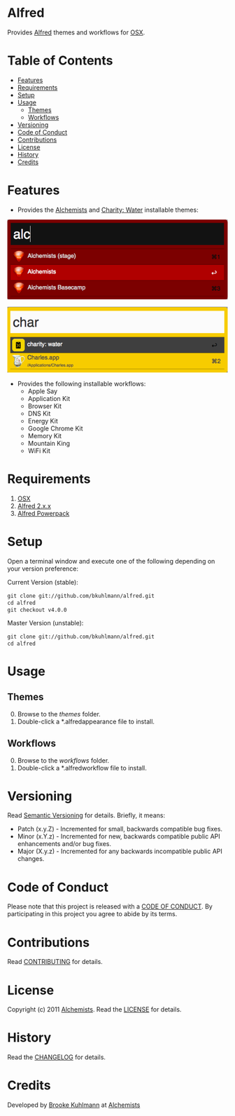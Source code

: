 # Alfred

Provides [Alfred](http://www.alfredapp.com) themes and workflows for [OSX](http://www.apple.com/osx).

<!-- START doctoc generated TOC please keep comment here to allow auto update -->
<!-- DON'T EDIT THIS SECTION, INSTEAD RE-RUN doctoc TO UPDATE -->
# Table of Contents

- [Features](#features)
- [Requirements](#requirements)
- [Setup](#setup)
- [Usage](#usage)
    - [Themes](#themes)
    - [Workflows](#workflows)
- [Versioning](#versioning)
- [Code of Conduct](#code-of-conduct)
- [Contributions](#contributions)
- [License](#license)
- [History](#history)
- [Credits](#credits)

<!-- END doctoc generated TOC please keep comment here to allow auto update -->

# Features

- Provides the [Alchemists](https://www.alchemists.io) and [Charity: Water](http://www.charitywater.org)
  installable themes:

[![Alchemists Screenshot](themes/alchemists/screenshot.png)](https://github.com/bkuhlmann/alfred)

[![Charity: Water Screenshot](themes/charity_water/screenshot.png)](https://github.com/bkuhlmann/alfred)

- Provides the following installable workflows:
  - Apple Say
  - Application Kit
  - Browser Kit
  - DNS Kit
  - Energy Kit
  - Google Chrome Kit
  - Memory Kit
  - Mountain King
  - WiFi Kit

# Requirements

1. [OSX](http://www.apple.com/osx)
2. [Alfred 2.x.x](http://www.alfredapp.com)
3. [Alfred Powerpack](http://www.alfredapp.com/purchase)

# Setup

Open a terminal window and execute one of the following depending on your version preference:

Current Version (stable):

    git clone git://github.com/bkuhlmann/alfred.git
    cd alfred
    git checkout v4.0.0

Master Version (unstable):

    git clone git://github.com/bkuhlmann/alfred.git
    cd alfred

# Usage

## Themes
0. Browse to the _themes_ folder.
0. Double-click a *.alfredappearance file to install.

## Workflows
0. Browse to the _workflows_ folder.
0. Double-click a *.alfredworkflow file to install.

# Versioning

Read [Semantic Versioning](http://semver.org) for details. Briefly, it means:

- Patch (x.y.Z) - Incremented for small, backwards compatible bug fixes.
- Minor (x.Y.z) - Incremented for new, backwards compatible public API enhancements and/or bug fixes.
- Major (X.y.z) - Incremented for any backwards incompatible public API changes.

# Code of Conduct

Please note that this project is released with a [CODE OF CONDUCT](CODE_OF_CONDUCT.md). By participating in this project
you agree to abide by its terms.

# Contributions

Read [CONTRIBUTING](CONTRIBUTING.md) for details.

# License

Copyright (c) 2011 [Alchemists](https://www.alchemists.io).
Read the [LICENSE](LICENSE.md) for details.

# History

Read the [CHANGELOG](CHANGELOG.md) for details.

# Credits

Developed by [Brooke Kuhlmann](https://www.alchemists.io) at [Alchemists](https://www.alchemists.io)
